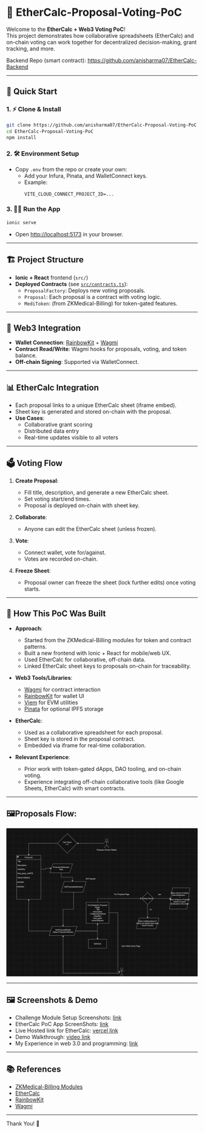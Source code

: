 # 🧾 EtherCalc-Proposal-Voting-PoC

Welcome to the **EtherCalc + Web3 Voting PoC**!  
This project demonstrates how collaborative spreadsheets (EtherCalc) and on-chain voting can work together for decentralized decision-making, grant tracking, and more.

Backend Repo (smart contract): https://github.com/anisharma07/EtherCalc-Backend

---

## 🚀 Quick Start

### 1. ⚡️ Clone & Install

```bash
git clone https://github.com/anisharma07/EtherCalc-Proposal-Voting-PoC.git
cd EtherCalc-Proposal-Voting-PoC
npm install
```

### 2. 🛠️ Environment Setup

- Copy `.env` from the repo or create your own:
  - Add your Infura, Pinata, and WalletConnect keys.
  - Example:
    ```
    VITE_CLOUD_CONNECT_PROJECT_ID=...
    ```

### 3. 🧑‍💻 Run the App

```bash
ionic serve
```

- Open [http://localhost:5173](http://localhost:5173) in your browser.

---

## 🏗️ Project Structure

- **Ionic + React** frontend (`src/`)
- **Deployed Contracts** (see [`src/contracts.ts`](src/contracts.ts)):
  - `ProposalFactory`: Deploys new voting proposals.
  - `Proposal`: Each proposal is a contract with voting logic.
  - `MediToken`: (from ZKMedical-Billing) for token-gated features.

---

## 🔗 Web3 Integration

- **Wallet Connection**: [RainbowKit](https://rainbowkit.com/) + [Wagmi](https://wagmi.sh/)
- **Contract Read/Write**: Wagmi hooks for proposals, voting, and token balance.
- **Off-chain Signing**: Supported via WalletConnect.

---

## 📊 EtherCalc Integration

- Each proposal links to a unique EtherCalc sheet (iframe embed).
- Sheet key is generated and stored on-chain with the proposal.
- **Use Cases**:
  - Collaborative grant scoring
  - Distributed data entry
  - Real-time updates visible to all voters

---

## 🗳️ Voting Flow

1. **Create Proposal**:

   - Fill title, description, and generate a new EtherCalc sheet.
   - Set voting start/end times.
   - Proposal is deployed on-chain with sheet key.

2. **Collaborate**:

   - Anyone can edit the EtherCalc sheet (unless frozen).

3. **Vote**:

   - Connect wallet, vote for/against.
   - Votes are recorded on-chain.

4. **Freeze Sheet**:
   - Proposal owner can freeze the sheet (lock further edits) once voting starts.

---

## 🧩 How This PoC Was Built

- **Approach**:

  - Started from the ZKMedical-Billing modules for token and contract patterns.
  - Built a new frontend with Ionic + React for mobile/web UX.
  - Used EtherCalc for collaborative, off-chain data.
  - Linked EtherCalc sheet keys to proposals on-chain for traceability.

- **Web3 Tools/Libraries**:

  - [Wagmi](https://wagmi.sh/) for contract interaction
  - [RainbowKit](https://rainbowkit.com/) for wallet UI
  - [Viem](https://viem.sh/) for EVM utilities
  - [Pinata](https://pinata.cloud/) for optional IPFS storage

- **EtherCalc**:

  - Used as a collaborative spreadsheet for each proposal.
  - Sheet key is stored in the proposal contract.
  - Embedded via iframe for real-time collaboration.

- **Relevant Experience**:
  - Prior work with token-gated dApps, DAO tooling, and on-chain voting.
  - Experience integrating off-chain collaborative tools (like Google Sheets, EtherCalc) with smart contracts.

---

## 🖼️Proposals Flow:

![proposals](./public/screenshots/image.png)

---

## 🖼️ Screenshots & Demo

- Challenge Module Setup Screenshots: [link](https://drive.google.com/drive/folders/1h_TM8jj-ufg-78bkWjGKfS2Ye0khIar3?usp=drive_link)
- EtherCalc PoC App ScreenShots: [link](https://drive.google.com/drive/folders/1sKv1Pmv7O7zLm8XTdXkL_JDk-uBaDKBQ?usp=drive_link)
- Live Hosted link for EtherCalc: [vercel link](https://ether-calc-proposal-voting-po-c.vercel.app/home)
- Demo Walkthrough: [video link](https://drive.google.com/file/d/181NxNKuqtQGAOCEqRugnebJde5aYwgEn/view?usp=drive_link)
- My Experience in web 3.0 and programming: [link](https://docs.google.com/document/d/1GacsJVS_Q8gGFMu11tZDesi80rVFSZ8PQVGjR72rjeo/edit?usp=sharing)

---

## 📚 References

- [ZKMedical-Billing Modules](https://github.com/seetadev/ZKMedical-Billing)
- [EtherCalc](https://ethercalc.net/)
- [RainbowKit](https://rainbowkit.com/)
- [Wagmi](https://wagmi.sh/)

---

Thank You! 🚀
